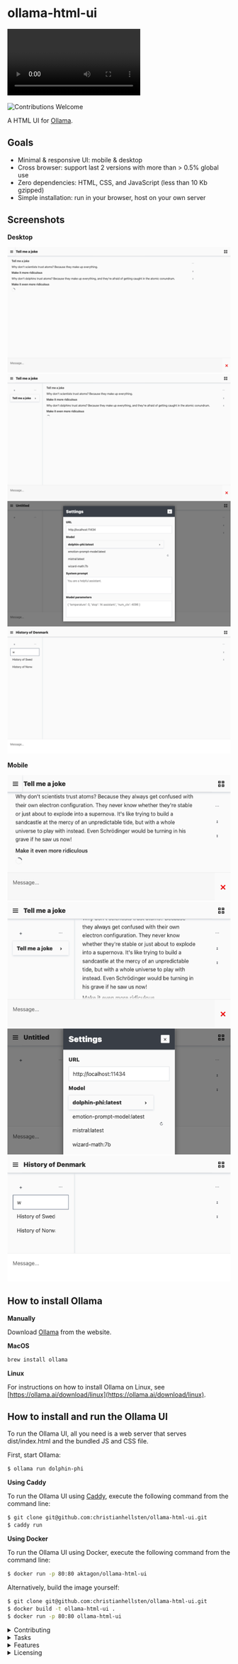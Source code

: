 # ollama-html-ui

<video controls>
  <source src="videos/video.webm" type="video/webm">
  ![cover](/screenshots/chat-collapsed.png)
</video>

![Contributions Welcome](https://img.shields.io/badge/Contributions-welcome-blue.svg)

A HTML UI for [Ollama](https://ollama.ai).

## Goals

- Minimal & responsive UI: mobile & desktop
- Cross browser: support last 2 versions with more than > 0.5% global use
- Zero dependencies: HTML, CSS, and JavaScript (less than 10 Kb gzipped)
- Simple installation: run in your browser, host on your own server

## Screenshots

**Desktop**

![Chat (fullscreen)](/screenshots/chat-collapsed.png)
![Chat](/screenshots/chat.png)
![Settings screen](/screenshots/settings.png)
![Search](/screenshots/search.png)

**Mobile**

![Chat (fullscreen)](/screenshots/mobile-chat-collapsed.png)
![Chat](/screenshots/mobile-chat.png)
![Settings screen](/screenshots/mobile-settings.png)
![Search](/screenshots/mobile-search.png)

## How to install Ollama

**Manually**

Download [Ollama](https://ollama.ai/) from the website.

**MacOS**

```bash
brew install ollama
```

**Linux**

For instructions on how to install Ollama on Linux, see [https://ollama.ai/download/linux](https://ollama.ai/download/linux).

## How to install and run the Ollama UI

To run the Ollama UI, all you need is a web server that serves dist/index.html
and the bundled JS and CSS file.

First, start Ollama:

```bash
$ ollama run dolphin-phi
```

**Using Caddy**

To run the Ollama UI using [Caddy](https://caddyserver.com/), execute the following command from the command line:

```bash
$ git clone git@github.com:christianhellsten/ollama-html-ui.git
$ caddy run
```

**Using Docker**

To run the Ollama UI using Docker, execute the following command from the command line:

```bash
$ docker run -p 80:80 aktagon/ollama-html-ui
```

Alternatively, build the image yourself:

```bash
$ git clone git@github.com:christianhellsten/ollama-html-ui.git
$ docker build -t ollama-html-ui .
$ docker run -p 80:80 ollama-html-ui
```

<details>
  <summary>Contributing</summary>
Clone the repository:

```bash
$ git clone git@github.com:christianhellsten/ollama-html-ui.git
$ cd ollama-html-ui
$ yarn global add parcel-bundler
# Alternatively, use npm:
# npm install -g parcel-bundler
$ npm install
$ parcel index.html
$ open http://locahost:1234
```

## Testing

Tests are written using `Playwright` and `node:test`.

The the tests can be run from the command line using this command:

```bash
$ ollama run dolphin-phi
$ node test
```

## Deployment

```bash
$ parcel build index.html
```
  </summary>
</details>


<details>
  <summary>Tasks</summary>
  - [ ] Edit message / response
  - [ ] Clear chat
  - [ ] CSP
  - [ ] Speech recognition
  - [ ] Image upload / multi-modal
  - [ ] Markdown support
  - [ ] Keyboard shortcuts
  - [ ] Dark & light theme
  - [ ] Vote up / down
  - [ ] Export chat messages to JSON

  ## Done

  - [x] Delete message / response
  - [x] Ollama chat API / chat memory
  - [x] IndexedDB persistence
  - [x] Model parameters
  - [x] System prompt
  - [x] Copy message to clipboard
  - [x] Select model in settings (global)
  - [x] Select model in chat (local)
  - [x] Search chats
  - [x] Delete Chat
  - [x] Select model
  - [x] Save settings
  - [x] View settings
  - [x] Clear chats
  - [x] Edit chat
  - [x] New chat
  - [x] Abort response
  - [x] Send message
  - [x] UI tests: https://nodejs.org/api/test.html
  </summary>
</details>

<details>
  <summary>Features</summary>
    - https://ollama.ai support

    **Chat**

    - New chat
    - Edit chat
    - Delete chat
    - Download chat
    - Scroll to top/bottom
    - Copy chat to clipboard

    **Chats**

    - Search chats
    - Clear chats
    - Chat history

    **Settings**

    - URL
    - Model
    - System prompt
    - Model parameters
  </summary>
</details>

<details>
  <summary>Licensing</summary>
This project is available under two licensing options:

1. **Open Source License (MIT)**:

   - The code in this project is available under the terms of the MIT License.
   - You are free to use, modify, and distribute the code in your non-commercial, open source projects.
   - View the full text of the MIT License in the [LICENSE](LICENSE) file.

2. **Commercial License**:

   - If you intend to use this code in a commercial project, we offer a separate commercial licensing option.
   - Our commercial license provides additional rights and support tailored to your commercial needs.
   - To inquire about our commercial licensing options, pricing, and terms, please contact us at [christian@aktagon.com](mailto:christian@aktagon.com) to discuss your specific requirements.

We value and support both our open source community and commercial users. By providing dual licensing options, we aim to make this project accessible to a wide range of users while offering customized solutions for commercial projects.
  </summary>
</details>
